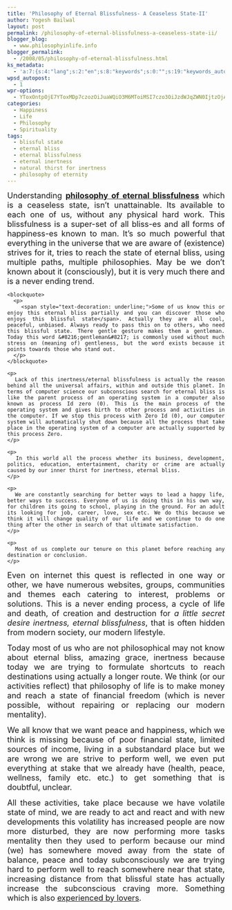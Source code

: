 ```yaml
---
title: 'Philosophy of Eternal Blissfulness- A Ceaseless State-II'
author: Yogesh Bailwal
layout: post
permalink: /philosophy-of-eternal-blissfulness-a-ceaseless-state-ii/
blogger_blog:
  - www.philosophyinlife.info
blogger_permalink:
  - /2008/05/philosophy-of-eternal-blissfulness.html
ks_metadata:
  - 'a:7:{s:4:"lang";s:2:"en";s:8:"keywords";s:0:"";s:19:"keywords_autoupdate";s:1:"0";s:11:"description";s:0:"";s:22:"description_autoupdate";s:1:"0";s:5:"title";s:0:"";s:6:"robots";s:12:"index,follow";}'
wpsd_autopost:
  - 1
wpr-options:
  - YToxOntpOjE7YToxMDp7czozOiJuaWQiO3M6MToiMSI7czo3OiJzdWJqZWN0IjtzOjA6IiI7czo4OiJ0ZXh0Ym9keSI7czowOiIiO3M6ODoiaHRtbGJvZHkiO3M6MDoiIjtzOjc6ImRpc2FibGUiO2k6MDtzOjE1OiJub2N1c3RvbWl6YXRpb24iO2k6MTtzOjEyOiJub3Bvc3RzZXJpZXMiO2k6MTtzOjEwOiJodG1sZW5hYmxlIjtpOjE7czoxMjoiYXR0YWNoaW1hZ2VzIjtpOjE7czoyMToic2tpcGFjdGl2ZXN1YnNjcmliZXJzIjtpOjA7fX0=
categories:
  - Happiness
  - Life
  - Philosophy
  - Spirituality
tags:
  - blissful state
  - eternal bliss
  - eternal blissfulness
  - eternal inertness
  - natural thirst for inertness
  - philosophy of eternity
---
```

<div style="text-align: justify;">
  <div style="text-align: justify;">
    <p>
      <span style="font-size: 130%;">Understanding <a style="font-weight: bold;" title="Philosophy of Eternal Blissfulness- A Ceaseless State-II" href="http://www.philosophyinlife.info/15/philosophy-of-eternal-blissfulness-a-ceaseless-state-ii.htm">philosophy of eternal blissfulness</a> which is a ceaseless state, isn&#8217;t unattainable. Its available to each one of us, without any physical hard work. This blissfulness is a super-set of all bliss-es and all forms of happiness-es known to man. It&#8217;s so much powerful that everything in the universe that we are aware of (existence) strives for it, tries to reach the state of eternal bliss, using multiple paths, multiple philosophies. May be we don&#8217;t known about it (consciously), but it is very much there and is a never ending trend. </span>
    </p>
    
    <blockquote>
      <p>
        <span style="text-decoration: underline;">Some of us know this or enjoy this eternal bliss partially and you can discover those who enjoys this blissful state</span>. Actually they are all cool, peaceful, unbiased. Always ready to pass this on to others, who need this blissful state. There gentle gesture makes them a gentleman. Today this word &#8216;gentleman&#8217; is commonly used without much stress on (meaning of) gentleness, but the word exists because it points towards those who stand out.
      </p>
    </blockquote>
    
    <p>
      Lack of this inertness/eternal blissfulness is actually the reason behind all the universal affairs, within and outside this planet. In terms of computer science our subconscious search for eternal bliss is like the parent process of an operating system in a computer also known as process Id zero (0). This is the main process of the operating system and gives birth to other process and activities in the computer. If we stop this process with Zero Id (0), our computer system will automatically shut down because all the process that take place in the operating system of a computer are actually supported by this process Zero.
    </p>
    
    <p>
      In this world all the process whether its business, development, politics, education, entertainment, charity or crime are actually caused by our inner thirst for inertness, eternal bliss.
    </p>
    
    <p>
      We are constantly searching for better ways to lead a happy life, better ways to success. Everyone of us is doing this in his own way, for children its going to school, playing in the ground. For an adult its looking for job, career, love, sex etc. We do this because we think it will change quality of our life and we continue to do one thing after the other in search of that ultimate satisfaction.
    </p>
    
    <p>
      Most of us complete our tenure on this planet before reaching any destination or conclusion.
    </p>
  </div>
  
  <p>
    <span style="font-size: 130%;">Even on internet this quest is reflected in one way or other, we have numerous websites, groups, communities and themes each catering to interest, problems or solutions. This is a never ending process, a cycle of life and death, of creation and destruction for <span style="font-style: italic;">a little secret desire inertness, eternal blissfulness</span>, that is often hidden from modern society, our modern lifestyle.</span>
  </p>
  
  <p>
    <span style="font-size: 130%;">Today most of us who are not philosophical may not know about eternal bliss, amazing grace, inertness because today we are trying to formulate shortcuts to reach destinations using actually a longer route. We think (or our activities reflect) that philosophy of life is to make money and reach a state of financial freedom (which is never possible, without repairing or replacing our modern mentality).</span>
  </p>
  
  <p>
    <span style="font-size: 130%;">We all know that we want peace and happiness, which we think is missing because of poor financial state, limited sources of income, living in a substandard place but we are wrong we are strive to perform well, we even put everything at stake that we already have (health, peace, wellness, family etc. etc.) to get something that is doubtful, unclear.</span>
  </p>
  
  <p>
    <span style="font-size: 130%;">All these activities, take place because we have volatile state of mind, we are ready to act and react and with new developments this volatility has increased people are now more disturbed, they are now performing more tasks mentality then they used to perform because our mind (we) has somewhere moved away from the state of balance, peace and today subconsciously we are trying hard to perform well to reach somewhere near that state, increasing distance from that blissful state has actually increase the subconscious craving more. Something which is also <a href="http://www.philosophyinlife.info/28/philosophy-of-love.htm">experienced by lovers</a>.<br /> </span>
  </p>
</div>